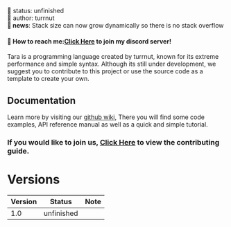 🧪 status: unfinished<br/>
🧑 author: turrnut<br/>
**📰 news**: Stack size can now grow dynamically so there is no stack overflow
#### 📩 How to reach me:[Click Here](https://discord.gg/xQXK38PwEn) to join my discord server!

Tara is a programming language created by turrnut, known for its extreme performance and simple syntax. Although its still under development, we suggest you to contribute to this project or use the source code as a template to create your own.

## Documentation
Learn more by visiting our [github wiki](https://github.com/turrnut/Tara/wiki), There you will find some code examples, API reference manual as well as a quick and simple tutorial.

### If you would like to join us, [Click Here](CONTRIBUTING.md) to view the contributing guide.

# Versions
| Version | Status     | Note |
| ------- | ---------- | ---- |
| 1.0     | unfinished |      |
